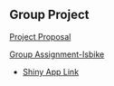 ## Group Project

[Project Proposal](Project-Proposal.html)

[Group Assignment-Isbike](shiny_app.html)
  - [Shiny App Link](https://madagaskar.shinyapps.io/shiny_app/)

